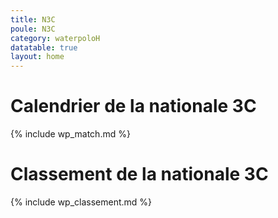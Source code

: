 ```yaml
---
title: N3C
poule: N3C
category: waterpoloH
datatable: true
layout: home
---
```


# Calendrier de la nationale 3C

{% include wp_match.md %}

# Classement de la nationale 3C

{% include wp_classement.md %}